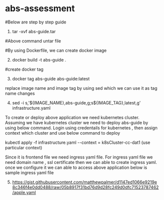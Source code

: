 # abs-assessment
#Below are step by step guide 

1. tar -xvf abs-guide.tar

#Above command untar file 

#By using Dockerfile, we can create docker image

2. docker build -t abs-guide .

#create docker tag 

3. docker tag abs-guide abs-guide:latest

replace image name and image tag by using sed which we can use it as tag name changes 

4. sed -i s,'\${IMAGE_NAME},abs-guide,g;s\${IMAGE_TAG},latest,g' infrastructure.yaml

To create or deploy above application we need kubernetes cluster. Assuming we have kubernetes cluster we need to deploy abs-guide by using below command. Login using credentails for kubernetes , then assign context which cluster and use below command to deploy 

kubectl apply -f infrastructure.yaml --context = k8sCluster-cc-dat1 (use particular context)

Since it is frontend file we need ingress yaml file. For ingress yaml file we need domain name , ssl certificate then we can able to create ingress yaml. once we configure it we can able to access above application below is sample ingress yaml file 

5.  https://gist.githubusercontent.com/matthewpalmer/d1147ed1066e9219e8c346f4e0dd0488/raw/05b8917f31bd76d9d28fc249d0dfc71523787462/apple.yaml





